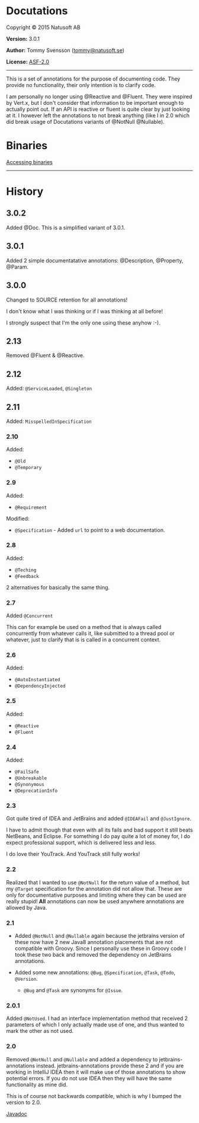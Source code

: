 # Docutations

Copyright © 2015 Natusoft AB

__Version:__ 3.0.1

__Author:__ Tommy Svensson (tommy@natusoft.se)

__License:__ [ASF-2.0](http://www.apache.org/licenses/LICENSE-2.0)

---

This is a set of annotations for the purpose of documenting code. They provide no functionality, their only intention is to clarify code.

I am personally no longer using @Reactive and @Fluent. They were
inspired by Vert.x, but I don't consider that information to be important enough to actually point out. If an API is reactive or fluent is quite clear by just looking at it. I however left the annotations to not break anything (like I in 2.0 which did break usage of Docutations variants of @NotNull @Nullable).

# Binaries

[Accessing binaries](https://github.com/tombensve/CommonStuff/blob/master/docs/AccessingBinaries.md)

----

# History

## 3.0.2

Added @Doc. This is a simplified variant of 3.0.1. 

## 3.0.1

Added 2 simple documentatative annotations: @Description, @Property, @Param.

## 3.0.0

Changed to SOURCE retention for all annotations! 

I don't know what I was thinking or if I was thinking at all before! 

I strongly suspect that I'm the only one using these anyhow :-). 

## 2.13

Removed @Fluent & @Reactive.

## 2.12

Added: `@ServiceLoaded`, `@Singleton`

## 2.11

Added: `MisspelledInSpecification`

### 2.10

Added: 

   * `@Old`
   * `@Temporary`

### 2.9

Added:

   * `@Requirement` 

Modified:

   * `@Specification` - Added `url` to point to a web documentation.


### 2.8

Added: 

   * `@Teching`
   * `@Feedback`
   
2 alternatives for basically the same thing.

### 2.7

Added `@Concurrent`

This can for example be used on a method that is always called concurrently from whatever calls it, like submitted to a thread pool or whatever, just to clarify that is is called in a concurrent context.

### 2.6

Added:

   * `@AutoInstantiated`
   * `@DependencyInjected`

### 2.5

Added:

   * `@Reactive`
   * `@Fluent`

### 2.4

Added:

  * `@FailSafe`
  * `@Unbreakable`
  * `@Synonymous`
  * `@DeprecationInfo`

### 2.3

Got quite tired of IDEA and JetBrains and added `@IDEAFail` and `@JustIgnore`.

I have to admit though that even with all its fails and bad support it still beats NetBeans, and Eclipse.
For something I do pay quite a lot of money for, I do expect professional support, which is delivered
less and less.

I do love their YouTrack. And YouTrack still fully works!

### 2.2

Realized that I wanted to use `@NotNull` for the return value of a method, but my `@Target` specification for the annotation did not allow that. These are only for documentative purposes and limiting where they can be used are really stupid! __All__ annotations can now be used anywhere annotations are allowed by Java.

### 2.1

- Added `@NotNull` and `@Nullable` again because the jetbrains version of these now have 2 new Java8 annotation placements that are not compatible with Groovy. Since I personally use these in Groovy code I took these two back and removed the dependency on JetBrains annotations.

- Added some new annotations: `@Bug`, `@Specification`, `@Task`, `@Todo`, `@Version`.
   - `@Bug` and `@Task` are synonyms for `@Issue`.

### 2.0.1

Added `@NotUsed`. I had an interface implementation method that received 2 parameters of which I only actually made use of one, and thus wanted to mark the other as not used.

### 2.0

Removed `@NotNull` and `@Nullable` and added a dependency to jetbrains-annotations instead. jetbrains-annotations provide these 2 and if you are working in IntelliJ IDEA then it will make use of those annotations to show potential errors. If you do not use IDEA then they will have the same functionality as mine did.

This is of course not backwards compatible, which is why I bumped the version to 2.0.


[Javadoc](http://apidoc.natusoft.se/Docutations/)
